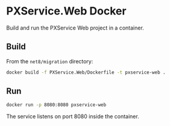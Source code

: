 # PXService.Web Docker

Build and run the PXService Web project in a container.

## Build

From the `net8/migration` directory:

```bash
docker build -f PXService.Web/Dockerfile -t pxservice-web .
```

## Run

```bash
docker run -p 8080:8080 pxservice-web
```

The service listens on port 8080 inside the container.
